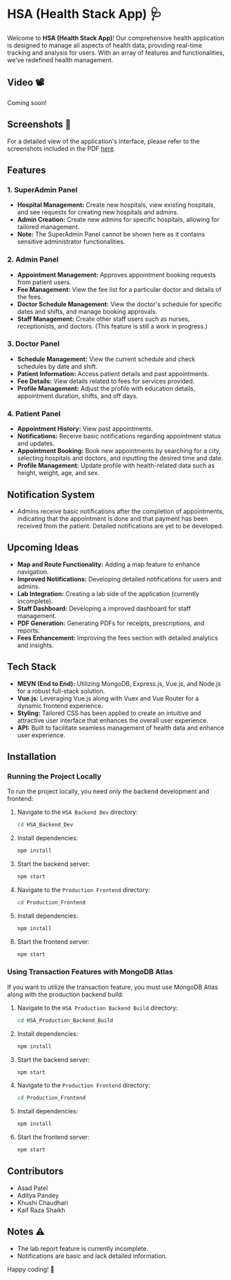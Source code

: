 # HSA (Health Stack App) 🩺

Welcome to **HSA (Health Stack App)**! Our comprehensive health application is designed to manage all aspects of health data, providing real-time tracking and analysis for users. With an array of features and functionalities, we've redefined health management.

## Video 📽️

Coming soon!

## Screenshots 📸

For a detailed view of the application's interface, please refer to the screenshots included in the PDF [here](Screenshots.pdf).


## Features

### 1. SuperAdmin Panel
- **Hospital Management:** Create new hospitals, view existing hospitals, and see requests for creating new hospitals and admins.
- **Admin Creation:** Create new admins for specific hospitals, allowing for tailored management.
- **Note:** The SuperAdmin Panel cannot be shown here as it contains sensitive administrator functionalities.

### 2. Admin Panel
- **Appointment Management:** Approves appointment booking requests from patient users.
- **Fee Management:** View the fee list for a particular doctor and details of the fees.
- **Doctor Schedule Management:** View the doctor's schedule for specific dates and shifts, and manage booking approvals.
- **Staff Management:** Create other staff users such as nurses, receptionists, and doctors. (This feature is still a work in progress.)

### 3. Doctor Panel
- **Schedule Management:** View the current schedule and check schedules by date and shift.
- **Patient Information:** Access patient details and past appointments.
- **Fee Details:** View details related to fees for services provided.
- **Profile Management:** Adjust the profile with education details, appointment duration, shifts, and off days.

### 4. Patient Panel
- **Appointment History:** View past appointments.
- **Notifications:** Receive basic notifications regarding appointment status and updates.
- **Appointment Booking:** Book new appointments by searching for a city, selecting hospitals and doctors, and inputting the desired time and date.
- **Profile Management:** Update profile with health-related data such as height, weight, age, and sex.

## Notification System
- Admins receive basic notifications after the completion of appointments, indicating that the appointment is done and that payment has been received from the patient. Detailed notifications are yet to be developed.

## Upcoming Ideas
- **Map and Route Functionality:** Adding a map feature to enhance navigation.
- **Improved Notifications:** Developing detailed notifications for users and admins.
- **Lab Integration:** Creating a lab side of the application (currently incomplete).
- **Staff Dashboard:** Developing a improved dashboard for staff management.
- **PDF Generation:** Generating PDFs for receipts, prescriptions, and reports.
- **Fees Enhancement:** Improving the fees section with detailed analytics and insights.

## Tech Stack

- **MEVN (End to End):** Utilizing MongoDB, Express.js, Vue.js, and Node.js for a robust full-stack solution.
- **Vue.js:** Leveraging Vue.js along with Vuex and Vue Router for a dynamic frontend experience.
- **Styling:** Tailored CSS has been applied to create an intuitive and attractive user interface that enhances the overall user experience.
- **API:** Built to facilitate seamless management of health data and enhance user experience.

## Installation

### Running the Project Locally

To run the project locally, you need only the backend development and frontend:

1. Navigate to the `HSA Backend Dev` directory:
   ```bash
   cd HSA_Backend_Dev
   ```
2. Install dependencies:
   ```bash
   npm install
   ```
3. Start the backend server:
   ```bash
   npm start
   ```

4. Navigate to the `Production Frontend` directory:
   ```bash
   cd Production_Frontend
   ```
5. Install dependencies:
   ```bash
   npm install
   ```
6. Start the frontend server:
   ```bash
   npm start
   ```

### Using Transaction Features with MongoDB Atlas

If you want to utilize the transaction feature, you must use MongoDB Atlas along with the production backend build:

1. Navigate to the `HSA Production Backend Build` directory:
   ```bash
   cd HSA_Production_Backend_Build
   ```
2. Install dependencies:
   ```bash
   npm install
   ```
3. Start the backend server:
   ```bash
   npm start
   ```

4. Navigate to the `Production Frontend` directory:
   ```bash
   cd Production_Frontend
   ```
5. Install dependencies:
   ```bash
   npm install
   ```
6. Start the frontend server:
   ```bash
   npm start
   ```

## Contributors

- Asad Patel
- Aditya Pandey
- Khushi Chaudhari
- Kaif Raza Shaikh

## Notes ⚠️

- The lab report feature is currently incomplete.
- Notifications are basic and lack detailed information.

Happy coding! 🌟
